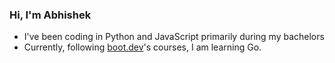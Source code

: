 ### Hi, I'm Abhishek

- I've been coding in Python and JavaScript primarily during my bachelors
- Currently, following [boot.dev](https://www.boot.dev)'s courses, I am learning Go.
